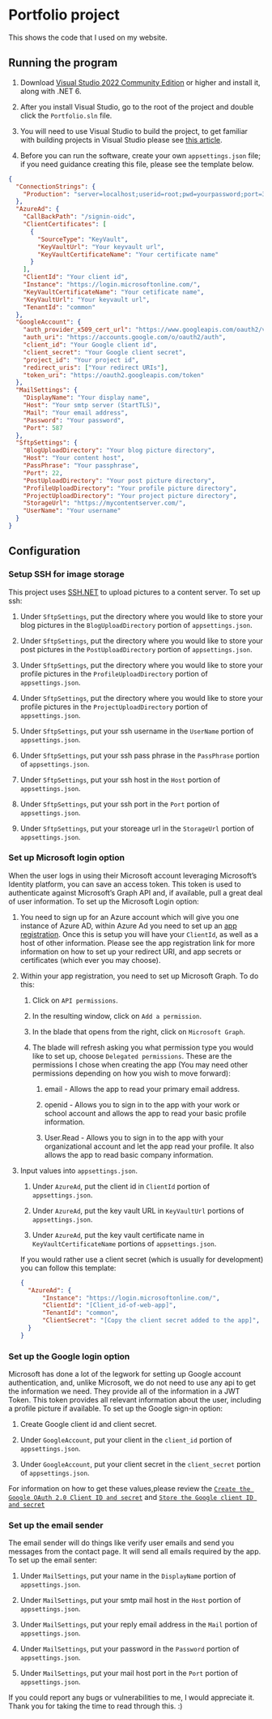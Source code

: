 # Portfolio project

This shows the code that I used on my website.

## Running the program

1. Download [Visual Studio 2022 Community Edition](https://visualstudio.microsoft.com/vs/community/) or higher and install it, along with .NET 6.

2. After you install Visual Studio, go to the root of the project and double click the `Portfolio.sln` file.

3. You will need to use Visual Studio to build the project, to get familiar with building projects in Visual Studio please see [this article](https://docs.microsoft.com/en-us/visualstudio/ide/walkthrough-building-an-application?view=vs-2022).

4. Before you can run the software, create your own `appsettings.json` file; if you need guidance creating this file, please see the template below.

```json
{
  "ConnectionStrings": {
    "Production": "server=localhost;userid=root;pwd=yourpassword;port=3306;database=portfolio"
  },
  "AzureAd": {
    "CallBackPath": "/signin-oidc",
    "ClientCertificates": [
      {
        "SourceType": "KeyVault",
        "KeyVaultUrl": "Your keyvault url",
        "KeyVaultCertificateName": "Your certificate name"
      }
    ],
    "ClientId": "Your client id",
    "Instance": "https://login.microsoftonline.com/",
    "KeyVaultCertificateName": "Your cetificate name",
    "KeyVaultUrl": "Your keyvault url",
    "TenantId": "common"
  },
  "GoogleAccount": {
    "auth_provider_x509_cert_url": "https://www.googleapis.com/oauth2/v1/certs",
    "auth_uri": "https://accounts.google.com/o/oauth2/auth",
    "client_id": "Your Google client id",
    "client_secret": "Your Google client secret",
    "project_id": "Your project id",
    "redirect_uris": ["Your redirect URIs"],
    "token_uri": "https://oauth2.googleapis.com/token"
  },
  "MailSettings": {
    "DisplayName": "Your display name",
    "Host": "Your smtp server (StartTLS)",
    "Mail": "Your email address",
    "Password": "Your password",
    "Port": 587
  },
  "SftpSettings": {
    "BlogUploadDirectory": "Your blog picture directory",
    "Host": "Your content host",
    "PassPhrase": "Your passphrase",
    "Port": 22,
    "PostUploadDirectory": "Your post picture directory",
    "ProfileUploadDirectory": "Your profile picture directory",
    "ProjectUploadDirectory": "Your project picture directory",
    "StorageUrl": "https://mycontentserver.com/",
    "UserName": "Your username"
  }
}
```

## Configuration

### **Setup SSH for image storage**

This project uses [SSH.NET](https://github.com/sshnet/SSH.NET/) to upload pictures to a content server. To set up ssh:

1. Under `SftpSettings`, put the directory where you would like to store your blog pictures in the `BlogUploadDirectory` portion of `appsettings.json`.

2. Under `SftpSettings`, put the directory where you would like to store your post pictures in the `PostUploadDirectory` portion of `appsettings.json`.

3. Under `SftpSettings`, put the directory where you would like to store your profile pictures in the `ProfileUploadDirectory` portion of `appsettings.json`.

4. Under `SftpSettings`, put the directory where you would like to store your profile pictures in the `ProjectUploadDirectory` portion of `appsettings.json`.

5. Under `SftpSettings`, put your ssh username in the `UserName` portion of `appsettings.json`.

6. Under `SftpSettings`, put your ssh pass phrase in the `PassPhrase` portion of `appsettings.json`.

7. Under `SftpSettings`, put your ssh host in the `Host` portion of `appsettings.json`.

8. Under `SftpSettings`, put your ssh port in the `Port` portion of `appsettings.json`.

9. Under `SftpSettings`, put your storeage url in the `StorageUrl` portion of `appsettings.json`.

### **Set up Microsoft login option**

When the user logs in using their Microsoft account leveraging Microsoft’s Identity platform, you can save an access token. This token is used to authenticate against Microsoft’s Graph API and, if available, pull a great deal of user information. To set up the Microsoft Login option:

1.  You need to sign up for an Azure account which will give you one instance of Azure AD, within Azure Ad you need to set up an [app registration](https://docs.microsoft.com/en-us/azure/active-directory/develop/quickstart-register-app). Once this is setup you will have your `ClientId`, as well as a host of other information. Please see the app registration link for more information on how to set up your redirect URI, and app secrets or certificates (which ever you may choose).

2.  Within your app registration, you need to set up Microsoft Graph. To do this:

    1. Click on `API permissions`.

    2. In the resulting window, click on `Add a permission`.

    3. In the blade that opens from the right, click on `Microsoft Graph`.

    4. The blade will refresh asking you what permission type you would like to set up, choose `Delegated permissions`. These are the permissions I chose when creating the app (You may need other permissions depending on how you wish to move forward):

       1. email - Allows the app to read your primary email address.

       2. openid - Allows you to sign in to the app with your work or school account and allows the app to read your basic profile information.

       3. User.Read - Allows you to sign in to the app with your organizational account and let the app read your profile. It also allows the app to read basic company information.

3.  Input values into `appsettings.json`.

    1. Under `AzureAd`, put the client id in `ClientId` portion of `appsettings.json`.

    2. Under `AzureAd`, put the key vault URL in `KeyVaultUrl` portions of `appsettings.json`.

    3. Under `AzureAd`, put the key vault certificate name in `KeyVaultCertificateName` portions of `appsettings.json`.

    If you would rather use a client secret (which is usually for development) you can follow this template:

    ```json
    {
      "AzureAd": {
          "Instance": "https://login.microsoftonline.com/",
          "ClientId": "[Client_id-of-web-app]",
          "TenantId": "common",
          "ClientSecret": "[Copy the client secret added to the app]",
      }
    }
    ```

### **Set up the Google login option**

Microsoft has done a lot of the legwork for setting up Google account authentication, and, unlike Microsoft, we do not need to use any api to get the information we need. They provide all of the information in a JWT Token. This token provides all relevant information about the user, including a profile picture if available. To set up the Google sign-in option:

1. Create Google client id and client secret.

2. Under `GoogleAccount`, put your client in the `client_id` portion of `appsettings.json`.

3. Under `GoogleAccount`, put your client secret in the `client_secret` portion of `appsettings.json`.

For information on how to get these values,please review the [`Create the Google OAuth 2.0 Client ID and secret`](https://docs.microsoft.com/en-us/aspnet/core/security/authentication/social/google-logins?view=aspnetcore-6.0) and [`Store the Google client ID and secret`](https://docs.microsoft.com/en-us/aspnet/core/security/authentication/social/google-logins?view=aspnetcore-6.0#store-the-google-client-id-and-secret)

### **Set up the email sender**

The email sender will do things like verify user emails and send you messages from the contact page. It will send all emails required by the app.
To set up the email senter:

1. Under `MailSettings`, put your name in the `DisplayName` portion of `appsettings.json`.

2. Under `MailSettings`, put your smtp mail host in the `Host` portion of `appsettings.json`.

3. Under `MailSettings`, put your reply email address in the `Mail` portion of `appsettings.json`.

4. Under `MailSettings`, put your password in the `Password` portion of `appsettings.json`.

5. Under `MailSettings`, put your mail host port in the `Port` portion of `appsettings.json`.

If you could report any bugs or vulnerabilities to me, I would appreciate it. Thank you for taking the time to read through this. :)
